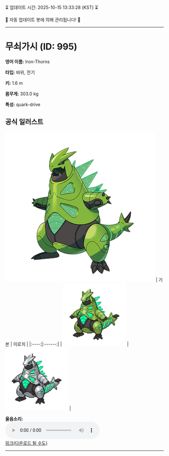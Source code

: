 
⏳ 업데이트 시간: 2025-10-15 13:33:28 (KST) ⏳

🤖 자동 업데이트 봇에 의해 관리됩니다! 🤖

---

# 무쇠가시 (ID: 995)
**영어 이름:** Iron-Thorns

**타입:** 바위, 전기

**키:** 1.6 m

**몸무게:** 303.0 kg

**특성:** quark-drive

## 공식 일러스트
![](https://raw.githubusercontent.com/PokeAPI/sprites/master/sprites/pokemon/other/official-artwork/995.png)
| 기본 | 이로치 |
|:----:|:------:|
| <img src="https://raw.githubusercontent.com/PokeAPI/sprites/master/sprites/pokemon/995.png" width="200"> | <img src="https://raw.githubusercontent.com/PokeAPI/sprites/master/sprites/pokemon/shiny/995.png" width="200"> |

**울음소리:**<br><audio controls src="https://raw.githubusercontent.com/PokeAPI/cries/main/cries/pokemon/latest/995.ogg"></audio><br> [링크(다운로드 될 수도)](https://raw.githubusercontent.com/PokeAPI/cries/main/cries/pokemon/latest/995.ogg)


---
